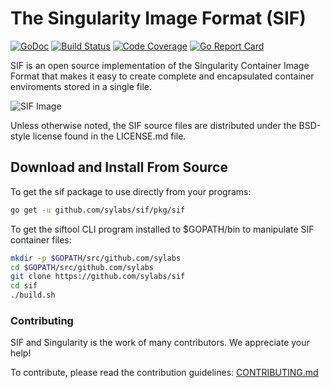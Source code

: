 # The Singularity Image Format (SIF)

[![GoDoc](https://godoc.org/github.com/sylabs/sif?status.svg)](https://godoc.org/github.com/sylabs/sif)
[![Build Status](https://circleci.com/gh/sylabs/sif.svg?style=shield)](https://circleci.com/gh/sylabs/workflows/sif)
[![Code Coverage](https://codecov.io/gh/sylabs/sif/branch/master/graph/badge.svg)](https://codecov.io/gh/sylabs/sif)
[![Go Report Card](https://goreportcard.com/badge/github.com/sylabs/sif)](https://goreportcard.com/report/github.com/sylabs/sif)

SIF is an open source implementation of the Singularity Container Image Format
that makes it easy to create complete and encapsulated container enviroments
stored in a single file.

![SIF Image](doc/sif.png)

Unless otherwise noted, the SIF source files are distributed under the BSD-style
license found in the LICENSE.md file.

## Download and Install From Source

To get the sif package to use directly from your programs:

```sh
go get -u github.com/sylabs/sif/pkg/sif
```

To get the siftool CLI program installed to $GOPATH/bin to manipulate SIF container files:

```sh
mkdir -p $GOPATH/src/github.com/sylabs
cd $GOPATH/src/github.com/sylabs
git clone https://github.com/sylabs/sif
cd sif
./build.sh
```

### Contributing

SIF and Singularity is the work of many contributors. We appreciate your help!

To contribute, please read the contribution guidelines:
    [CONTRIBUTING.md](./CONTRIBUTING.md)

